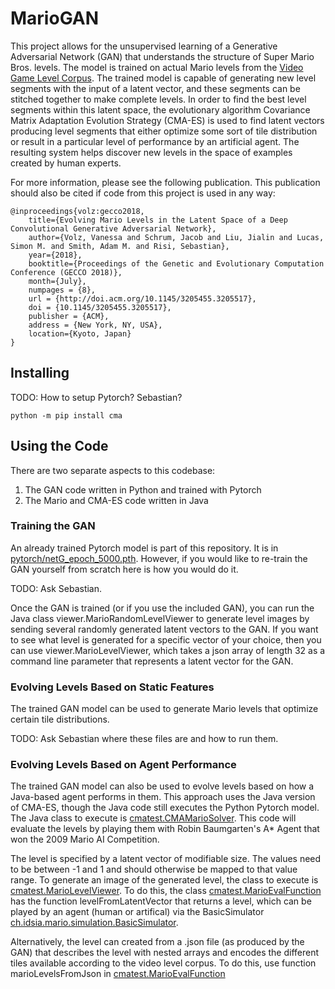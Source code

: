 # MarioGAN

This project allows for the unsupervised learning of a Generative Adversarial Network (GAN) that
understands the structure of Super Mario Bros. levels. The model is trained on actual Mario levels from
the [Video Game Level Corpus](https://github.com/TheVGLC/TheVGLC). The trained model is capable of generating
new level segments with the input of a latent vector, and these segments can be stitched together to
make complete levels. In order to find the best level segments within this latent space, the
evolutionary algorithm Covariance Matrix Adaptation Evolution Strategy (CMA-ES) is used to find latent
vectors producing level segments that either optimize some sort of tile distribution or result in a
particular level of performance by an artificial agent. The resulting system helps discover new levels
in the space of examples created by human experts.

For more information, please see the following publication. This publication should also be cited if
code from this project is used in any way:

```
@inproceedings{volz:gecco2018,
	title={Evolving Mario Levels in the Latent Space of a Deep Convolutional Generative Adversarial Network},
	author={Volz, Vanessa and Schrum, Jacob and Liu, Jialin and Lucas, Simon M. and Smith, Adam M. and Risi, Sebastian},
	year={2018},
	booktitle={Proceedings of the Genetic and Evolutionary Computation Conference (GECCO 2018)},
	month={July},
	numpages = {8},
	url = {http://doi.acm.org/10.1145/3205455.3205517},
	doi = {10.1145/3205455.3205517},
	publisher = {ACM},
	address = {New York, NY, USA},
	location={Kyoto, Japan}
}
```

## Installing

TODO: How to setup Pytorch? Sebastian?

```
python -m pip install cma
```

## Using the Code

There are two separate aspects to this codebase:

1. The GAN code written in Python and trained with Pytorch
2. The Mario and CMA-ES code written in Java

### Training the GAN

An already trained Pytorch model is part of this repository. It is in 
[pytorch/netG_epoch_5000.pth](https://github.com/TheHedgeify/DagstuhlGAN/blob/master/pytorch/netG_epoch_5000.pth).
However, if you would like to re-train the GAN yourself from scratch here is how you would do it.

TODO: Ask Sebastian.

Once the GAN is trained (or if you use the included GAN), you can run the Java class viewer.MarioRandomLevelViewer
to generate level images by sending several randomly generated latent vectors to the GAN.
If you want to see what level is generated for a specific vector of your choice, then you can use
viewer.MarioLevelViewer, which takes a json array of length 32 as a command line parameter that represents
a latent vector for the GAN.

### Evolving Levels Based on Static Features

The trained GAN model can be used to generate Mario levels that optimize certain tile distributions.

TODO: Ask Sebastian where these files are and how to run them.

### Evolving Levels Based on Agent Performance

The trained GAN model can also be used to evolve levels based on how a Java-based agent performs in them.
This approach uses the Java version of CMA-ES, though the Java code still executes the Python Pytorch model.
The Java class to execute is [cmatest.CMAMarioSolver](https://github.com/TheHedgeify/DagstuhlGAN/blob/master/marioaiDagstuhl/src/cmatest/CMAMarioSolver.java).
This code will evaluate the levels by playing them with Robin Baumgarten's A* Agent that won the 2009 Mario AI Competition.

The level is specified by a latent vector of modifiable size. The values need to be between -1 and 1 and should otherwise be mapped to that value range. To generate an image of the generated level, the class to execute is [cmatest.MarioLevelViewer](https://github.com/TheHedgeify/DagstuhlGAN/blob/master/marioaiDagstuhl/src/viewer/MarioLevelViewer.java). To do this, the class [cmatest.MarioEvalFunction](https://github.com/TheHedgeify/DagstuhlGAN/blob/master/marioaiDagstuhl/src/cmatest/MarioEvalFunction.java) has the function levelFromLatentVector that returns a level, which can be played by an agent (human or artifical) via the BasicSimulator [ch.idsia.mario.simulation.BasicSimulator](https://github.com/TheHedgeify/DagstuhlGAN/blob/master/marioaiDagstuhl/src/ch/idsia/mario/simulation/BasicSimulator.java).

Alternatively, the level can created from a .json file (as produced by the GAN) that describes the level with nested arrays and encodes the different tiles available according to the video level corpus. To do this, use function marioLevelsFromJson in [cmatest.MarioEvalFunction](https://github.com/TheHedgeify/DagstuhlGAN/blob/master/marioaiDagstuhl/src/cmatest/MarioEvalFunction.java)
